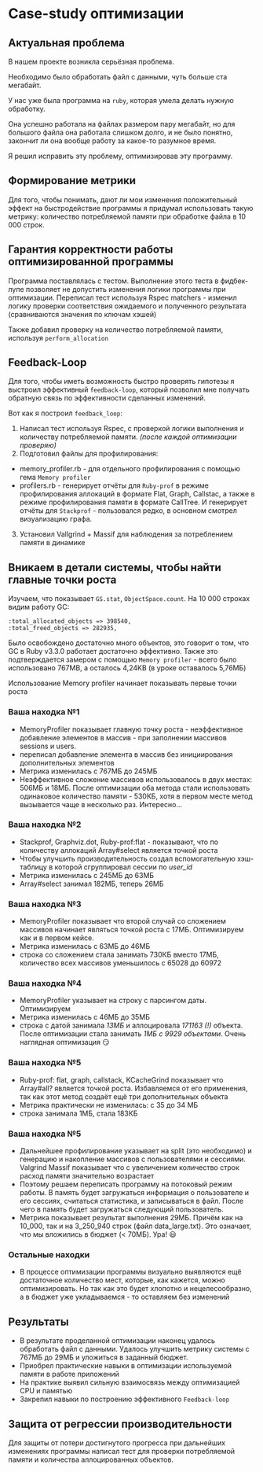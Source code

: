 # Case-study оптимизации

## Актуальная проблема
В нашем проекте возникла серьёзная проблема.

Необходимо было обработать файл с данными, чуть больше ста мегабайт.

У нас уже была программа на `ruby`, которая умела делать нужную обработку.

Она успешно работала на файлах размером пару мегабайт, но для большого файла она работала слишком долго, и не было понятно, закончит ли она вообще работу за какое-то разумное время.

Я решил исправить эту проблему, оптимизировав эту программу.

## Формирование метрики
Для того, чтобы понимать, дают ли мои изменения положительный эффект на быстродействие программы я придумал использовать такую метрику: количество потребляемой памяти при обработке файла в 10 000 строк.

## Гарантия корректности работы оптимизированной программы
Программа поставлялась с тестом. Выполнение этого теста в фидбек-лупе позволяет не допустить изменения логики программы при оптимизации.
Переписал тест используя Rspec matchers - изменил логику проверки соответствия ожидаемого и полученного результата (сравниваются значения по ключам хэшей)

Также добавил проверку на количество потребляемой памяти, используя `perform_allocation`

## Feedback-Loop
Для того, чтобы иметь возможность быстро проверять гипотезы я выстроил эффективный `feedback-loop`, который позволил мне получать обратную связь по эффективности сделанных изменений.

Вот как я построил `feedback_loop`:
1. Написал тест используя Rspec, с проверкой логики выполнения и количеству потребляемой памяти. *(после каждой оптимизации проверяю)*
2. Подготовил файлы для профилирования:
 - memory_profiler.rb - для отдельного профилирования с помощью гема `Memory profiler`
 - profilers.rb - генерирует отчёты для `Ruby-prof` в режиме профилирования аллокаций в формате Flat, Graph, Callstac, а также в режиме профилирования памяти в формате CallTree. И генерирует отчёты для `Stackprof` - пользовался редко, в основном смотрел визуализацию графа.
3. Установил Vallgrind + Massif для наблюдения за потреблением памяти в динамике

## Вникаем в детали системы, чтобы найти главные точки роста
Изучаем, что показывает `GS.stat`, `ObjectSpace.count`. На 10 000 строках видим работу GC:
```log
:total_allocated_objects => 398540,
:total_freed_objects => 282935,
```
Было освобождено достаточно много объектов, это говорит о том, что GC в Ruby v3.3.0 работает достаточно эффективно. Также это подтверждается замером с помощью `Memory profiler` - всего было использовано 767MB, а осталось 4,24KB (в уроке оставалось 5,76МБ)

Использование Memory profiler начинает показывать первые точки роста

### Ваша находка №1
- MemoryProfiler показывает главную точку роста - неэффективное добавление элементов в массив - при заполнении массивов sessions и users.
- переписал добавление элемента в массив без инициирования дополнительных элементов
- Метрика изменилась с 767МБ до 245МБ
- Неэффективное сложение массивов использовалось в двух местах: 506МБ и 18МБ. После оптимизации оба метода стали использовать одинаковое количество памяти - 530КБ, хотя в первом месте метод вызывается чаще в несколько раз. Интересно...

### Ваша находка №2
- Stackprof, Graphviz.dot, Ruby-prof:flat - показывают, что по количеству аллокаций Array#select является точкой роста
- Чтобы улучшить производительность создал вспомогательную хэш-таблицу в которой сгруппировал сессии по *user_id*
- Метрика изменилась с 245МБ до 63МБ
- Array#select занимал 182МБ, теперь 26МБ

### Ваша находка №3
- MemoryProfiler показывает что второй случай со сложением массивов начинает являться точкой роста с 17МБ. Оптимизируем как и в первом кейсе.
- Метрика изменилась с 63МБ до 46МБ
- строка со сложением стала занимать 730КБ вместо 17МБ, количество всех массивов уменьшилось с 65028 до 60972

### Ваша находка №4
- MemoryProfiler указывает на строку с парсингом даты. Оптимизируем
- Метрика изменилась с 46МБ до 35МБ
- строка с датой занимала *13МБ* и аллоцировала *171163 (!)* объекта. После оптимизации стала занимать *1МБ с 9929 объектами*. Очень наглядная оптимизация :smirk:

### Ваша находка №5
- Ruby-prof: flat, graph, callstack, KCacheGrind показывает что Array#all? является точкой роста. Избавляемся от его применения, так как этот метод создаёт ещё три дополнительных объекта
- Метрика практически не изменилась: с 35 до 34 МБ
- строка  занимала 1МБ, стала 183КБ

### Ваша находка №5
- Дальнейшее профилирование указывает на split (это необходимо) и генерацию и накопление массивов с пользователями и сессиями. Valgrind Massif показывает что с увеличением количество строк расход памяти значительно возрастает
- Поэтому решаем переписать программу на потоковый режим работы. В память будет загружаться информация о пользователе и его сессиях, считаться статистика, и записываться в файл. После чего в память будет загружаться следующий пользователь.
- Метрика показывает результат выполнения 29МБ. Причём как на 10_000, так и на 3_250_940 строк (файл data_large.txt). Это означает, что мы вложились в бюджет (< 70МБ). Ура! :smiley:

### Остальные находки
- В процессе оптимизации программы визуально выявляются ещё достаточное количество мест, которые, как кажется, можно оптимизировать. Но так как это будет хлопотно и нецелесообразно, а в бюджет уже укладываемся - то оставляем без изменений

## Результаты
- В результате проделанной оптимизации наконец удалось обработать файл с данными. Удалось улучшить метрику системы с 767МБ до 29МБ и уложиться в заданный бюджет.
- Приобрел практические навыки в оптимизации используемой памяти в работе приложений
- На практике выявил сильную взаимосвязь между оптимизацией CPU и памятью
- Закрепил навыки по построению эффективного `Feedback-loop`

## Защита от регрессии производительности
Для защиты от потери достигнутого прогресса при дальнейших изменениях программы написал тест для проверки потребляемой памяти и количества аллоцированных объектов.
